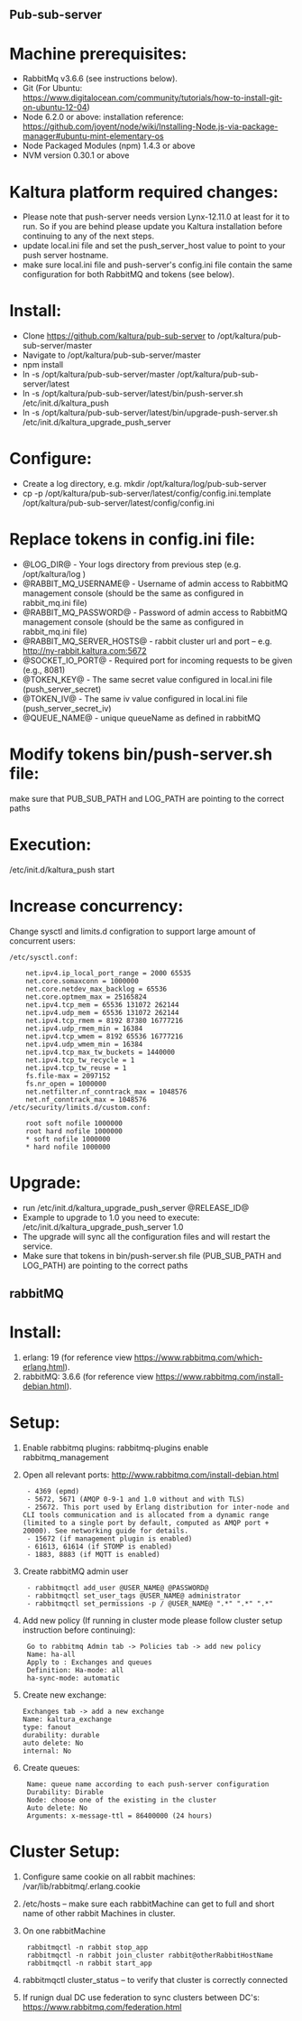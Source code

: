 ## Pub-sub-server ##

Machine prerequisites:
=======================
- RabbitMq v3.6.6 (see instructions below).
- Git (For Ubuntu: https://www.digitalocean.com/community/tutorials/how-to-install-git-on-ubuntu-12-04)
- Node 6.2.0 or above: installation reference: https://github.com/joyent/node/wiki/Installing-Node.js-via-package-manager#ubuntu-mint-elementary-os
- Node Packaged Modules (npm) 1.4.3 or above
- NVM version 0.30.1 or above

Kaltura platform required changes:
=======================
- Please note that push-server needs version Lynx-12.11.0 at least for it to run. So if you are behind please update you Kaltura installation before continuing to any of the next steps.
- update local.ini file and set the push_server_host value to point to your push server hostname.
- make sure local.ini file and push-server's config.ini file contain the same configuration for both RabbitMQ and tokens (see below).

Install:
=======================
- Clone https://github.com/kaltura/pub-sub-server to /opt/kaltura/pub-sub-server/master
- Navigate to /opt/kaltura/pub-sub-server/master
- npm install
- ln -s /opt/kaltura/pub-sub-server/master /opt/kaltura/pub-sub-server/latest
- ln -s /opt/kaltura/pub-sub-server/latest/bin/push-server.sh /etc/init.d/kaltura_push
- ln -s /opt/kaltura/pub-sub-server/latest/bin/upgrade-push-server.sh /etc/init.d/kaltura_upgrade_push_server

Configure:
=======================
- Create a log directory, e.g. mkdir /opt/kaltura/log/pub-sub-server
- cp -p /opt/kaltura/pub-sub-server/latest/config/config.ini.template /opt/kaltura/pub-sub-server/latest/config/config.ini

Replace tokens in config.ini file:
=======================
- @LOG_DIR@ - Your logs directory from previous step (e.g. /opt/kaltura/log )
- @RABBIT_MQ_USERNAME@ - Username of admin access to RabbitMQ management console (should be the same as configured in rabbit_mq.ini file)
- @RABBIT_MQ_PASSWORD@ - Password of admin access to RabbitMQ management console (should be the same as configured in rabbit_mq.ini file)
- @RABBIT_MQ_SERVER_HOSTS@ - rabbit cluster url and port – e.g. http://ny-rabbit.kaltura.com:5672 
- @SOCKET_IO_PORT@ - Required port for incoming requests to be given (e.g., 8081)
- @TOKEN_KEY@ - The same secret value configured in local.ini file (push_server_secret)
- @TOKEN_IV@ - The same iv value configured in local.ini file (push_server_secret_iv)
- @QUEUE_NAME@ - unique queueName as defined in rabbitMQ

Modify tokens bin/push-server.sh file:
=======================
make sure that PUB_SUB_PATH and LOG_PATH are pointing to the correct paths

Execution:
=======================
/etc/init.d/kaltura_push start

Increase concurrency:
=======================
Change sysctl and limits.d configration to support large amount of concurrent users:
		
	/etc/sysctl.conf:		net.ipv4.ip_local_port_range = 2000 65535		net.core.somaxconn = 1000000		net.core.netdev_max_backlog = 65536		net.core.optmem_max = 25165824		net.ipv4.tcp_mem = 65536 131072 262144		net.ipv4.udp_mem = 65536 131072 262144		net.ipv4.tcp_rmem = 8192 87380 16777216		net.ipv4.udp_rmem_min = 16384		net.ipv4.tcp_wmem = 8192 65536 16777216		net.ipv4.udp_wmem_min = 16384		net.ipv4.tcp_max_tw_buckets = 1440000		net.ipv4.tcp_tw_recycle = 1		net.ipv4.tcp_tw_reuse = 1		fs.file-max = 2097152		fs.nr_open = 1000000		net.netfilter.nf_conntrack_max = 1048576		net.nf_conntrack_max = 1048576
	/etc/security/limits.d/custom.conf:
		
		root soft nofile 1000000		root hard nofile 1000000		* soft nofile 1000000		* hard nofile 1000000

Upgrade:
=======================
- run /etc/init.d/kaltura_upgrade_push_server @RELEASE_ID@
- Example to upgrade to 1.0 you need to execute: /etc/init.d/kaltura_upgrade_push_server 1.0
- The upgrade will sync all the configuration files and will restart the service.
- Make sure that tokens in bin/push-server.sh file (PUB_SUB_PATH and LOG_PATH) are pointing to the correct paths


## rabbitMQ ##

Install:
=======================
1. erlang: 19 (for reference view https://www.rabbitmq.com/which-erlang.html).
2. rabbitMQ: 3.6.6 (for reference view https://www.rabbitmq.com/install-debian.html).


Setup:
=======================
1. Enable rabbitmq plugins: rabbitmq-plugins enable rabbitmq_management 
2. Open all relevant ports: http://www.rabbitmq.com/install-debian.html
		
		- 4369 (epmd)		- 5672, 5671 (AMQP 0-9-1 and 1.0 without and with TLS)		- 25672. This port used by Erlang distribution for inter-node and CLI tools communication and is allocated from a dynamic range (limited to a single port by default, computed as AMQP port + 20000). See networking guide for details.		- 15672 (if management plugin is enabled)		- 61613, 61614 (if STOMP is enabled)		- 1883, 8883 (if MQTT is enabled)
3. Create rabbitMQ admin user

		- rabbitmqctl add_user @USER_NAME@ @PASSWORD@		- rabbitmqctl set_user_tags @USER_NAME@ administrator		- rabbitmqctl set_permissions -p / @USER_NAME@ ".*" ".*" ".*"

4. Add new policy (If running in cluster mode please follow cluster setup instruction before continuing):

		Go to rabbitmq Admin tab -> Policies tab -> add new policy
		Name: ha-all
		Apply to : Exchanges and queues
		Definition: Ha-mode: all
		ha-sync-mode: automatic
5. 	Create new exchange:

		Exchanges tab -> add a new exchange
		Name: kaltura_exchange
		type: fanout		durability: durable		auto delete: No		internal: No
6. Create queues:

		Name: queue name according to each push-server configuration		Durability: Dirable		Node: choose one of the existing in the cluster		Auto delete: No		Arguments: x-message-ttl = 86400000 (24 hours)		
Cluster Setup:
=======================
1. Configure same cookie on all rabbit machines: /var/lib/rabbitmq/.erlang.cookie
2. /etc/hosts – make sure each rabbitMachine can get to full and short name of other rabbit Machines in cluster.
3. On one rabbitMachine 
		rabbitmqctl -n rabbit stop_app		rabbitmqctl -n rabbit join_cluster rabbit@otherRabbitHostName		rabbitmqctl -n rabbit start_app
4. rabbitmqctl cluster_status – to verify that cluster is correctly connected5. If runign dual DC use federation to sync clusters between DC's: https://www.rabbitmq.com/federation.html